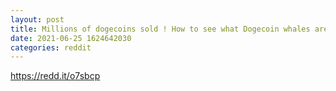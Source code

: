 ```yaml
--- 
layout: post 
title: Millions of dogecoins sold ! How to see what Dogecoin whales are doing 
date: 2021-06-25 1624642030 
categories: reddit 
--- 
```

https://redd.it/o7sbcp
